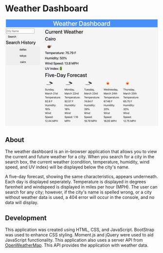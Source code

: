 # Weather Dashboard

![Weather Dashboard preview](/assets/images/weather-dashboard-screenshot.png)

## About

The weather dashboard is an in-browser application that allows you to view the current and future weather for a city. When you search for a city in the search box, the current weather (condition, temperature, humidity, wind speed, and UV index) will be displayed below the city's name.

A five-day forecast, showing the same characteristics, appears underneath. Each day is displayed seperately. Temperature is displayed in degrees farenheit and windspeed is displayed in miles per hour (MPH). The user can search for any city; however, if the city's name is spelled wrong, or a city without weather data is used, a 404 error will occur in the console, and no data will display.

## Development

This application was created using HTML, CSS, and JavaScript. BootStrap was used to enhance CSS styling. Moment.js and jQuery were used to aid JavaScript functionality. This application also uses a server API from [OpenWeatherMap](https://openweathermap.org/). This API provides the application with weather data. 
